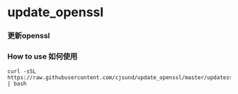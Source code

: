 update_openssl
==============

### 更新openssl

### How to use 如何使用
	curl -sSL https://raw.githubusercontent.com/cjsund/update_openssl/master/updatessl.sh | bash